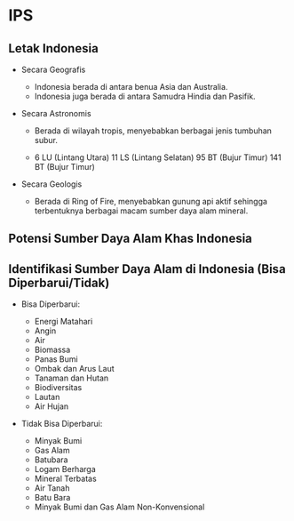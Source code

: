 # IPS

## Letak Indonesia

- Secara Geografis

    - Indonesia berada di antara benua Asia dan Australia.
    - Indonesia juga berada di antara Samudra Hindia dan Pasifik.

- Secara Astronomis

    - Berada di wilayah tropis, menyebabkan berbagai jenis tumbuhan subur.

    - 6 LU (Lintang Utara)
      11 LS (Lintang Selatan)
      95 BT (Bujur Timur)
      141 BT (Bujur Timur)

- Secara Geologis

    - Berada di Ring of Fire, menyebabkan gunung api aktif sehingga
      terbentuknya berbagai macam sumber daya alam mineral.

## Potensi Sumber Daya Alam Khas Indonesia

## Identifikasi Sumber Daya Alam di Indonesia (Bisa Diperbarui/Tidak)

- Bisa Diperbarui:
    - Energi Matahari
    - Angin
    - Air
    - Biomassa
    - Panas Bumi
    - Ombak dan Arus Laut
    - Tanaman dan Hutan
    - Biodiversitas
    - Lautan
    - Air Hujan

- Tidak Bisa Diperbarui:
    - Minyak Bumi
    - Gas Alam
    - Batubara
    - Logam Berharga
    - Mineral Terbatas
    - Air Tanah
    - Batu Bara
    - Minyak Bumi dan Gas Alam Non-Konvensional

